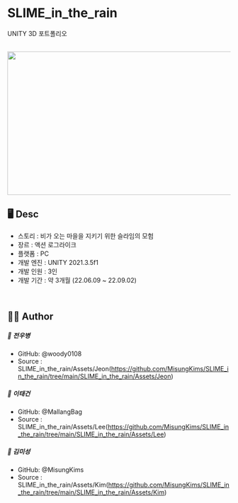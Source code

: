 # SLIME_in_the_rain
UNITY 3D 포트폴리오

<br>

<img src="https://user-images.githubusercontent.com/90057774/188316548-fbaf6dfa-0d19-4273-9501-dda505d955af.png"  width="576" height="324">

<br>

## 🖥 Desc
* 스토리 : 비가 오는 마을을 지키기 위한 슬라임의 모험
* 장르 : 액션 로그라이크
* 플랫폼 : PC
* 개발 엔진 : UNITY 2021.3.5f1
* 개발 인원 : 3인
* 개발 기간 : 약 3개월 (22.06.09 ~ 22.09.02)

<br>
  
## 👨‍💻 Author
##### 👤 전우병
* GitHub: @woody0108
* Source : SLIME_in_the_rain/Assets/Jeon(https://github.com/MisungKims/SLIME_in_the_rain/tree/main/SLIME_in_the_rain/Assets/Jeon)

##### 👤 이태건
* GitHub: @MallangBag
* Source : SLIME_in_the_rain/Assets/Lee(https://github.com/MisungKims/SLIME_in_the_rain/tree/main/SLIME_in_the_rain/Assets/Lee)

##### 👤 김미성
* GitHub: @MisungKims
* Source : SLIME_in_the_rain/Assets/Kim(https://github.com/MisungKims/SLIME_in_the_rain/tree/main/SLIME_in_the_rain/Assets/Kim)
